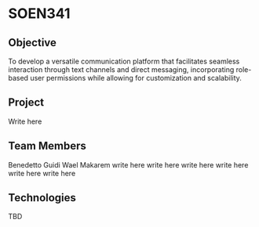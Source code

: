 # SOEN341
## Objective
To develop a versatile communication platform that facilitates seamless interaction through text channels and direct messaging, incorporating role-based user permissions while allowing for customization and scalability.
## Project
Write here
## Team Members
Benedetto Guidi
Wael Makarem 
write here
write here
write here
write here
write here
write here
## Technologies
TBD
